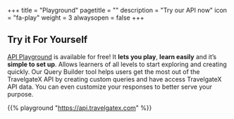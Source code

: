 +++
title = "Playground"
pagetitle = ""
description = "Try our API now"
icon = "fa-play"
weight = 3
alwaysopen = false
+++

## Try it For Yourself

[API Playground](https://api.travelgatex.com) is available for free! It **lets you play**, **learn easily** and it’s **simple to set up**. Allows learners of all levels to start exploring and creating quickly. Our Query Builder tool helps users get the most out of the TravelgateX API by creating custom queries and have access TravelgateX API data. You can even customize your responses to better serve your purpose.

{{% playground "https://api.travelgatex.com" %}}
